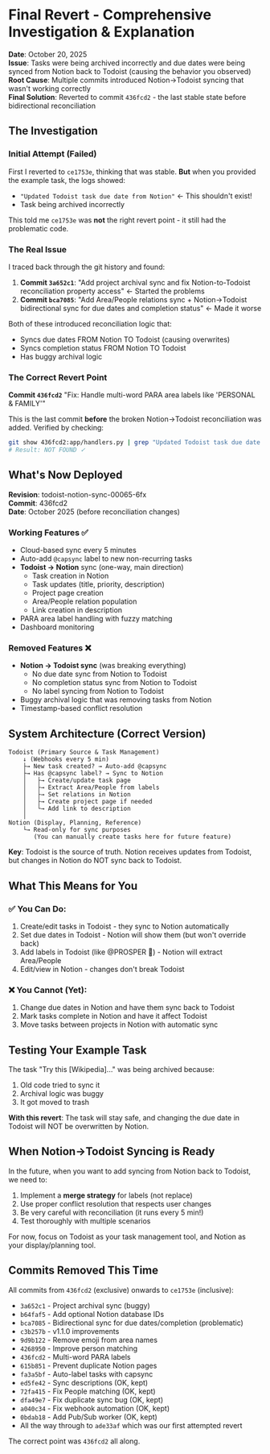 # Final Revert - Comprehensive Investigation & Explanation

**Date**: October 20, 2025  
**Issue**: Tasks were being archived incorrectly and due dates were being synced from Notion back to Todoist (causing the behavior you observed)  
**Root Cause**: Multiple commits introduced Notion→Todoist syncing that wasn't working correctly  
**Final Solution**: Reverted to commit `436fcd2` - the last stable state before bidirectional reconciliation

## The Investigation

### Initial Attempt (Failed)
First I reverted to `ce1753e`, thinking that was stable. **But** when you provided the example task, the logs showed:
- `"Updated Todoist task due date from Notion"` ← This shouldn't exist!
- Task being archived incorrectly

This told me `ce1753e` was **not** the right revert point - it still had the problematic code.

### The Real Issue
I traced back through the git history and found:
1. **Commit `3a652c1`**: "Add project archival sync and fix Notion-to-Todoist reconciliation property access" ← Started the problems
2. **Commit `bca7085`**: "Add Area/People relations sync + Notion→Todoist bidirectional sync for due dates and completion status" ← Made it worse

Both of these introduced reconciliation logic that:
- Syncs due dates FROM Notion TO Todoist (causing overwrites)
- Syncs completion status FROM Notion TO Todoist
- Has buggy archival logic

### The Correct Revert Point
**Commit `436fcd2`** "Fix: Handle multi-word PARA area labels like 'PERSONAL & FAMILY'"

This is the last commit **before** the broken Notion→Todoist reconciliation was added. Verified by checking:
```bash
git show 436fcd2:app/handlers.py | grep "Updated Todoist task due date from Notion"
# Result: NOT FOUND ✓
```

## What's Now Deployed

**Revision**: todoist-notion-sync-00065-6fx  
**Commit**: 436fcd2  
**Date**: October 2025 (before reconciliation changes)

### Working Features ✅
- Cloud-based sync every 5 minutes
- Auto-add `@capsync` label to new non-recurring tasks
- **Todoist → Notion** sync (one-way, main direction)
  - Task creation in Notion
  - Task updates (title, priority, description)
  - Project page creation
  - Area/People relation population
  - Link creation in description
- PARA area label handling with fuzzy matching
- Dashboard monitoring

### Removed Features ❌
- **Notion → Todoist sync** (was breaking everything)
  - No due date sync from Notion to Todoist
  - No completion status sync from Notion to Todoist  
  - No label syncing from Notion to Todoist
- Buggy archival logic that was removing tasks from Notion
- Timestamp-based conflict resolution

## System Architecture (Correct Version)

```
Todoist (Primary Source & Task Management)
    ↓ (Webhooks every 5 min)
    ├→ New task created? → Auto-add @capsync
    ├→ Has @capsync label? → Sync to Notion
    │   ├→ Create/update task page
    │   ├→ Extract Area/People from labels
    │   ├→ Set relations in Notion
    │   ├→ Create project page if needed
    │   └→ Add link to description
    │
Notion (Display, Planning, Reference)
    └→ Read-only for sync purposes
       (You can manually create tasks here for future feature)
```

**Key**: Todoist is the source of truth. Notion receives updates from Todoist, but changes in Notion do NOT sync back to Todoist.

## What This Means for You

### ✅ You Can Do:
1. Create/edit tasks in Todoist - they sync to Notion automatically
2. Set due dates in Todoist - Notion will show them (but won't override back)
3. Add labels in Todoist (like @PROSPER 📁) - Notion will extract Area/People
4. Edit/view in Notion - changes don't break Todoist

### ❌ You Cannot (Yet):
1. Change due dates in Notion and have them sync back to Todoist
2. Mark tasks complete in Notion and have it affect Todoist
3. Move tasks between projects in Notion with automatic sync

## Testing Your Example Task

The task "Try this [Wikipedia]..." was being archived because:
1. Old code tried to sync it
2. Archival logic was buggy
3. It got moved to trash

**With this revert**: The task will stay safe, and changing the due date in Todoist will NOT be overwritten by Notion.

## When Notion→Todoist Syncing is Ready

In the future, when you want to add syncing from Notion back to Todoist, we need to:
1. Implement a **merge strategy** for labels (not replace)
2. Use proper conflict resolution that respects user changes
3. Be very careful with reconciliation (it runs every 5 min!)
4. Test thoroughly with multiple scenarios

For now, focus on Todoist as your task management tool, and Notion as your display/planning tool.

## Commits Removed This Time

All commits from `436fcd2` (exclusive) onwards to `ce1753e` (inclusive):
- `3a652c1` - Project archival sync (buggy)
- `b64faf5` - Add optional Notion database IDs
- `bca7085` - Bidirectional sync for due dates/completion (problematic)
- `c3b257b` - v1.1.0 improvements
- `9d9b122` - Remove emoji from area names
- `4268950` - Improve person matching
- `436fcd2` - Multi-word PARA labels
- `615b851` - Prevent duplicate Notion pages
- `fa3a5bf` - Auto-label tasks with capsync
- `ed5fe42` - Sync descriptions (OK, kept)
- `72fa415` - Fix People matching (OK, kept)
- `dfa49e7` - Fix duplicate sync bug (OK, kept)
- `a040c34` - Fix webhook automation (OK, kept)
- `0bdab18` - Add Pub/Sub worker (OK, kept)
- All the way through to `ade33af` which was our first attempted revert

The correct point was `436fcd2` all along.

